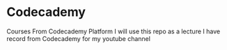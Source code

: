 # Codecademy
Courses From Codecademy Platform
I will use this repo as a lecture I have record from Codecademy for my youtube channel
